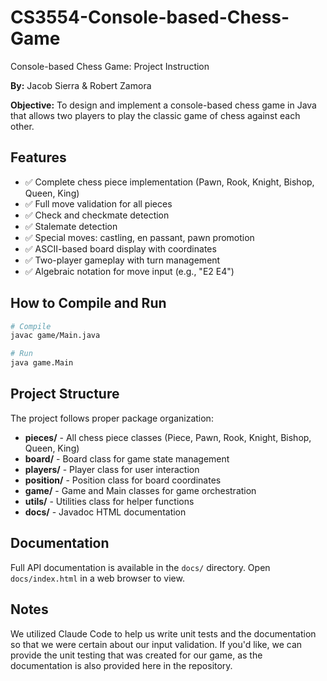 # CS3554-Console-based-Chess-Game

Console-based Chess Game: Project Instruction

**By:** Jacob Sierra & Robert Zamora

**Objective:** To design and implement a console-based chess game in Java that allows two players to play the classic game of chess against each other.

## Features

- ✅ Complete chess piece implementation (Pawn, Rook, Knight, Bishop, Queen, King)
- ✅ Full move validation for all pieces
- ✅ Check and checkmate detection
- ✅ Stalemate detection
- ✅ Special moves: castling, en passant, pawn promotion
- ✅ ASCII-based board display with coordinates
- ✅ Two-player gameplay with turn management
- ✅ Algebraic notation for move input (e.g., "E2 E4")

## How to Compile and Run

```bash
# Compile
javac game/Main.java

# Run
java game.Main
```

## Project Structure

The project follows proper package organization:

- **pieces/** - All chess piece classes (Piece, Pawn, Rook, Knight, Bishop, Queen, King)
- **board/** - Board class for game state management
- **players/** - Player class for user interaction
- **position/** - Position class for board coordinates
- **game/** - Game and Main classes for game orchestration
- **utils/** - Utilities class for helper functions
- **docs/** - Javadoc HTML documentation

## Documentation

Full API documentation is available in the `docs/` directory. Open `docs/index.html` in a web browser to view.

## Notes

We utilized Claude Code to help us write unit tests and the documentation so that we were certain about our input validation. If you'd like, we can provide the unit testing that was created for our game, as the documentation is also provided here in the repository.
